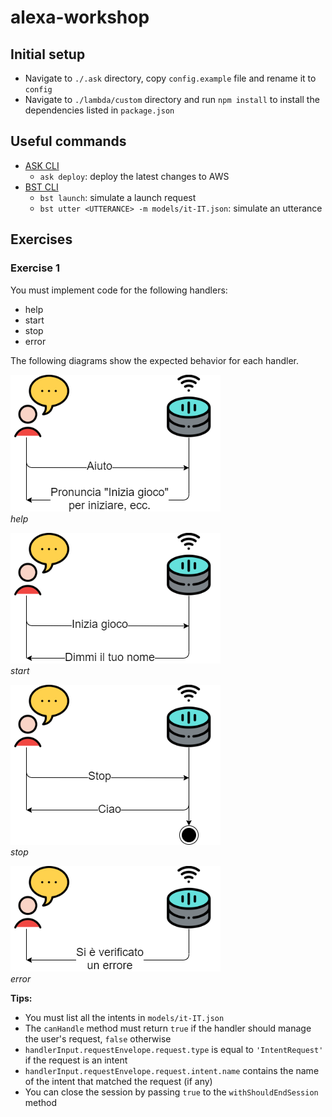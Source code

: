 # alexa-workshop

## Initial setup
- Navigate to `./.ask` directory, copy `config.example` file and rename it to `config`
- Navigate to `./lambda/custom` directory and run `npm install` to install the dependencies listed in `package.json`

## Useful commands
- [ASK CLI](https://developer.amazon.com/it/docs/smapi/ask-cli-command-reference.html)
  - `ask deploy`: deploy the latest changes to AWS
- [BST CLI](http://docs.bespoken.io/en/latest)
  - `bst launch`: simulate a launch request
  - `bst utter <UTTERANCE> -m models/it-IT.json`: simulate an utterance

## Exercises
### Exercise 1
You must implement code for the following handlers:
- help
- start
- stop
- error

The following diagrams show the expected behavior for each handler.

![Help handler](./images/02.help.png)  
*help*

![Start handler](./images/03.start.png)  
*start*

![Stop handler](./images/05.stop.png)  
*stop*

![Error handler](./images/06.error.png)  
*error*

**Tips:**
- You must list all the intents in `models/it-IT.json`
- The `canHandle` method must return `true` if the handler should manage the user's request, `false` otherwise
- `handlerInput.requestEnvelope.request.type` is equal to `'IntentRequest'` if the request is an intent
- `handlerInput.requestEnvelope.request.intent.name` contains the name of the intent that matched the request (if any)
- You can close the session by passing `true` to the `withShouldEndSession` method
